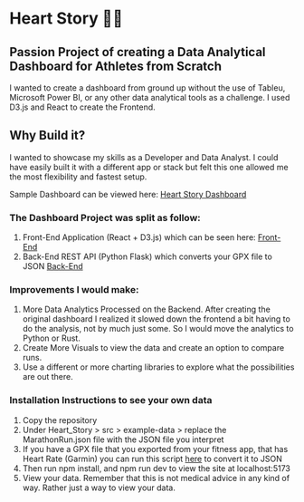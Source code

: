# Heart Story 🏃🏼

## Passion Project of creating a Data Analytical Dashboard for Athletes from Scratch

I wanted to create a dashboard from ground up without the use of Tableu, Microsoft Power BI, or any other data analytical tools as a challenge. 
I used D3.js and React to create the Frontend.

## Why Build it? 
I wanted to showcase my skills as a Developer and Data Analyst. I could have easily built it with a different app or stack but felt this one allowed me the most flexibility and fastest setup.

Sample Dashboard can be viewed here: [Heart Story Dashboard](https://johnnytheshark.github.io/Heart_Story/Analysis)

### The Dashboard Project was split as follow: 
1. Front-End Application (React + D3.js) which can be seen here: [Front-End](https://github.com/JohnnytheShark/Heart_Rate/tree/master/Heart_Rate)
2. Back-End REST API (Python Flask) which converts your GPX file to JSON [Back-End](https://github.com/JohnnytheShark/Heart_Rate/tree/master/Heart_Story_Backend)

### Improvements I would make:
1. More Data Analytics Processed on the Backend. After creating the original dashboard I realized it slowed down the frontend a bit having to do the analysis, not by much just some. So I would move the analytics to Python or Rust.
2. Create More Visuals to view the data and create an option to compare runs.
3. Use a different or more charting libraries to explore what the possibilities are out there. 


### Installation Instructions to see your own data
1. Copy the repository
2. Under Heart_Story > src > example-data > replace the MarathonRun.json file with the JSON file you interpret
3. If you have a GPX file that you exported from your fitness app, that has Heart Rate (Garmin) you can run this script [here](https://github.com/JohnnytheShark/Python-Projects/tree/master/GPX) to convert it to JSON
4. Then run npm install, and npm run dev to view the site at localhost:5173
5. View your data. Remember that this is not medical advice in any kind of way. Rather just a way to view your data. 
